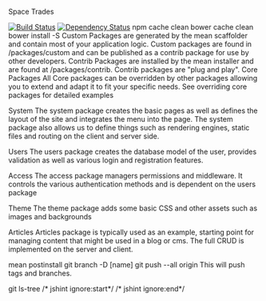 Space Trades

[![Build Status](https://travis-ci.org/chackerian/Trades.svg?branch=master)](https://travis-ci.org/chackerian/Trades)
[![Dependency Status](https://david-dm.org/chackerian/Trades.svg)](https://david-dm.org/chackerian/Trades)
npm cache clean
bower cache clean
bower install -S
Custom Packages are generated by the mean scaffolder and contain most of your application logic. Custom packages are found in /packages/custom and can be published as a contrib package for use by other developers.
Contrib Packages are installed by the mean installer and are found at /packages/contrib. Contrib packages are "plug and play".
Core Packages
All Core packages can be overridden by other packages allowing you to extend and adapt it to fit your specific needs. See overriding core packages for detailed examples

System
The system package creates the basic pages as well as defines the layout of the site and integrates the menu into the page. The system package also allows us to define things such as rendering engines, static files and routing on the client and server side.

Users
The users package creates the database model of the user, provides validation as well as various login and registration features.

Access
The access package managers permissions and middleware. It controls the various authentication methods and is dependent on the users package

Theme
The theme package adds some basic CSS and other assets such as images and backgrounds

Articles
Articles package is typically used as an example, starting point for managing content that might be used in a blog or cms. The full CRUD is implemented on the server and client.

mean postinstall
git branch -D [name]
git push --all origin
This will push tags and branches.

git ls-tree
/* jshint ignore:start*/
/* jshint ignore:end*/


